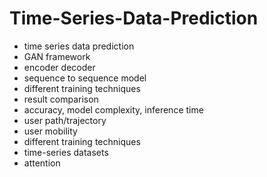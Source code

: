 # Time-Series-Data-Prediction                 
- time series data prediction           
- GAN framework               
- encoder decoder               
- sequence to sequence model           
- different training techniques 
- result comparison   
- accuracy, model complexity, inference time       
- user path/trajectory     
- user mobility   
- different training techniques 
- time-series datasets 
- attention 
  
